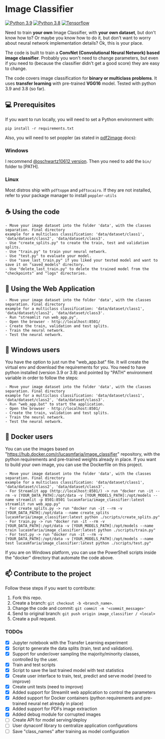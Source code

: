 # Image Classifier
[![Python 3.9](https://img.shields.io/badge/python-3.9-blue.svg)](https://www.python.org/downloads/release/python-390/)
[![Python 3.8](https://img.shields.io/badge/python-3.8-blue.svg)](https://www.python.org/downloads/release/python-380/)
[![Tensorflow](https://badges.aleen42.com/src/tensorflow.svg)](https://www.tensorflow.org)


Need to train **your own** Image Classifier, with **your own dataset**, but don't know how to? Or maybe you know how to do it, 
but don't want to worry about neural network implementation details? Ok, this is your place.

The code is built to train a **ConvNet (Convolutional Neural Network) based image classifier**. Probably you won't 
need to change parameters, but even if you need to (because the classifier didn't get a good score) they are easy to 
change.

The code covers image classification for **binary or multiclass problems**. It uses **transfer learning** with pre-trained 
**VGG16** model. Tested with python 3.9 and 3.8 (so far).

## 💻 Prerequisites
If you want to run locally, you will need to set a Python environment with:
```
pip install -r requirements.txt
```
Also, you will need to set poppler (as stated in [pdf2image](https://github.com/Belval/pdf2image/blob/master/README.md) docs):
### Windows
I recommend [@oschwartz10612 version](https://github.com/oschwartz10612/poppler-windows/releases/).
Then you need to add the `bin/` folder to [PATH].

### Linux
Most distros ship with `pdftoppm` and `pdftocairo`. If they are not installed, refer to your package manager to install `poppler-utils`

## ☕ Using the code

```
- Move your image dataset into the folder 'data', with the classes separation. Final directory 
example for a multiclass classification: 'data/dataset/class1', 'data/dataset/class2', 'data/dataset/class3'.
- Use "create_splits.py" to create the train, test and validation splits.
- Use "train.py" to train your neural network.
- Use "test.py" to evaluate your model.
- Use "save_last_train.py" if you liked your tested model and want to save it on "saved_models" directory.
- Use "delete_last_train.py" to delete the trained model from the "checkpoints" and "logs" directories.
```

## 🚀 Using the Web Application
```
- Move your image dataset into the folder 'data', with the classes separation. Final directory 
example for a multiclass classification: 'data/dataset/class1', 'data/dataset/class2', 'data/dataset/class3'.
- Run "streamlit run web_app.py".
- Open the browser - http://localhost:8501/
- Create the train, validation and test splits.
- Train the neural network.
- Test the neural network.
```

## 🔨 Windows users
You have the option to just run the "web_app.bat" file. It will create the virtual env and download the requirements for you.
You need to have python installed (version 3.9 or 3.8) and pointed by "PATH" environment variable in order to follow the steps:

```
- Move your image dataset into the folder 'data', with the classes separation. Final directory 
example for a multiclass classification: 'data/dataset/class1', 'data/dataset/class2', 'data/dataset/class3'.
- Run "web_app.bat" to start the application.
- Open the browser - http://localhost:8501/
- Create the train, validation and test splits.
- Train the neural network.
- Test the neural network.
```

## 🐳 Docker users
You can use the images based on "https://hub.docker.com/r/lucasmfaria/image_classifier" repository, with the python requirements and pre-trained weights already in place. If you want to build your own image, you can use the Dockerfile on this project.

```
- Move your image dataset into the folder 'data', with the classes separation. Final directory 
example for a multiclass classification: 'data/dataset/class1', 'data/dataset/class2', 'data/dataset/class3'.
- For Streamlit app (http://localhost:8501/) -> run "docker run -it --rm -v [YOUR_DATA_PATH]:/opt/data -v [YOUR_MODELS_PATH]:/opt/models --name streamlit -p 8501:8501 lucasmfaria/image_classifier:latest streamlit run web_app.py"
- For create_splits.py -> run "docker run -it --rm -v [YOUR_DATA_PATH]:/opt/data --name create_splits lucasmfaria/image_classifier:latest python ./scripts/create_splits.py"
- For train.py -> run "docker run -it --rm -v [YOUR_DATA_PATH]:/opt/data -v [YOUR_MODELS_PATH]:/opt/models --name train lucasmfaria/image_classifier:latest python ./scripts/train.py"
- For test.py -> run "docker run -it --rm -v [YOUR_DATA_PATH]:/opt/data -v [YOUR_MODELS_PATH]:/opt/models --name test lucasmfaria/image_classifier:latest python ./scripts/test.py"
```

If you are on Windows platform, you can use the PowerShell scripts inside the "docker" directory that automate the code above.

## 📫 Contribute to the project
Follow these steps if you want to contribute:

1. Fork this repo.
2. Create a branch: `git checkout -b <branch_name>`.
3. Change the code and commit: `git commit -m '<commit_message>'`
4. Send to original branch: `git push origin image_classifier / <local>`
5. Create a pull request.

### TODOs
- [X] Jupyter notebook with the Transfer Learning experiment
- [X] Script to generate the data splits (train, test and validation).
- [X] Support for under/over sampling the majority/minority classes, controlled by the user.
- [X] Train and test scripts
- [X] Script to save the last trained model with test statistics
- [X] Create user interface to train, test, predict and serve model (need to improve)
- [X] Create unit tests (need to improve)
- [X] Added support for Streamlit web application to control the parameters
- [X] Added support for Docker containers (python requirements and pre-trained neural net already in place)
- [X] Added support for PDFs image extraction
- [X] Added debug module for corrupted images
- [ ] Create API for model serving/deploy
- [ ] User dynaconf library to centralize application configurations
- [ ] Save "class_names" after training as model configuration